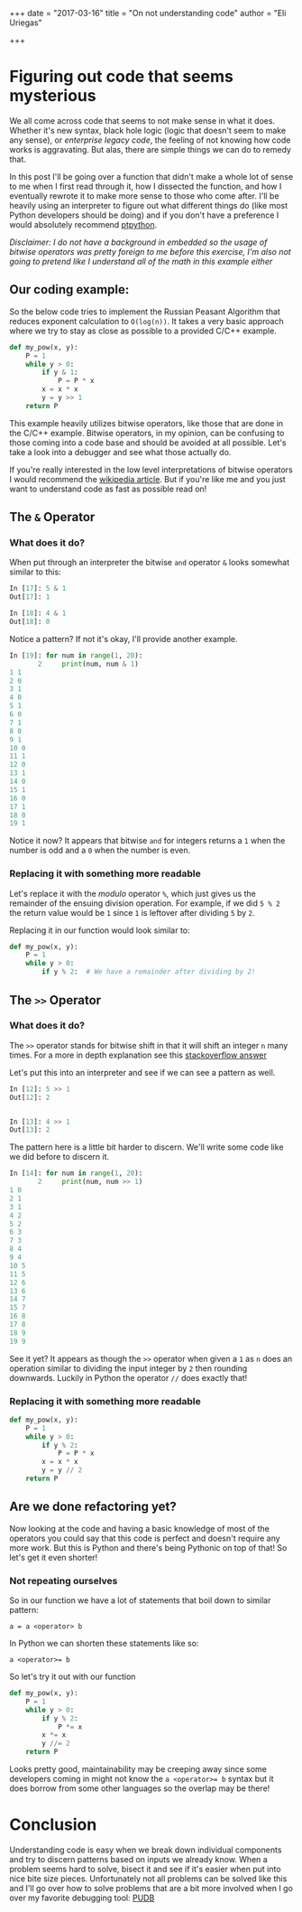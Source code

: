 +++
date = "2017-03-16"
title = "On not understanding code"
author = "Eli Uriegas"

+++

# Figuring out code that seems mysterious
We all come across code that seems to not make sense in what it does. Whether it's new
syntax, black hole logic (logic that doesn't seem to make any sense), or *enterprise
legacy code*, the feeling of not knowing how code works is aggravating. But alas, there
are simple things we can do to remedy that.

In this post I'll be going over a function that didn't make a whole lot of sense to me
when I first read through it, how I dissected the function, and how I eventually rewrote
it to make more sense to those who come after. I'll be heavily using an interpreter to
figure out what different things do (like most Python developers should be doing) and if
you don't have a preference I would absolutely recommend
[ptpython](/blog/why-ptpython-is-the-only-repl-you-will-ever-need/).

*Disclaimer: I do not have a background in embedded so the usage of bitwise operators was
pretty foreign to me before this exercise, I'm also not going to pretend like I understand
all of the math in this example either*

## Our coding example:
So the below code tries to implement the Russian Peasant Algorithm that reduces exponent
calculation to `O(log(n))`. It takes a very basic approach where we try to stay as close as
possible to a provided C/C++ example.

```python
def my_pow(x, y):
    P = 1
    while y > 0:
        if y & 1:
            P = P * x
        x = x * x
        y = y >> 1
    return P
```

This example heavily utilizes bitwise operators, like those that are done in the C/C++
example. Bitwise operators, in my opinion, can be confusing to those coming into a code
base and should be avoided at all possible. Let's take a look into a debugger and see
what those actually do.

If you're really interested in the low level interpretations of bitwise operators I
would recommend the [wikipedia article](https://en.wikipedia.org/wiki/Bitwise_operation).
But if you're like me and you just want to understand code as fast as possible read on!

## The `&` Operator

### What does it do?
When put through an interpreter the bitwise `and` operator `&` looks somewhat similar
to this:

```python
In [17]: 5 & 1
Out[17]: 1

In [18]: 4 & 1
Out[18]: 0
```

Notice a pattern? If not it's okay, I'll provide another example.

```python
In [19]: for num in range(1, 20):
       2     print(num, num & 1)
1 1
2 0
3 1
4 0
5 1
6 0
7 1
8 0
9 1
10 0
11 1
12 0
13 1
14 0
15 1
16 0
17 1
18 0
19 1
```

Notice it now? It appears that bitwise `and` for integers returns
a `1` when the number is odd and a `0` when the number is even.

### Replacing it with something more readable
Let's replace it with the *modulo* operator `%`, which just gives us
the remainder of the ensuing division operation. For example, if we
did `5 % 2` the return value would be `1` since `1` is leftover
after dividing `5` by `2`.

Replacing it in our function would look similar to:
```python
def my_pow(x, y):
    P = 1
    while y > 0:
        if y % 2:  # We have a remainder after dividing by 2!
```

## The `>>` Operator

### What does it do?
The `>>` operator stands for bitwise shift in that it will shift an
integer `n` many times. For a more in depth explanation see this
[stackoverflow answer](http://stackoverflow.com/a/141873)

Let's put this into an interpreter and see if we can see a pattern as well.

```python
In [12]: 5 >> 1
Out[12]: 2


In [13]: 4 >> 1
Out[13]: 2
```

The pattern here is a little bit harder to discern. We'll write some code like
we did before to discern it.

```python
In [14]: for num in range(1, 20):
       2     print(num, num >> 1)
1 0
2 1
3 1
4 2
5 2
6 3
7 3
8 4
9 4
10 5
11 5
12 6
13 6
14 7
15 7
16 8
17 8
18 9
19 9
```

See it yet? It appears as though the `>>` operator when given a `1` as `n` does an
operation similar to dividing the input integer by `2` then rounding downwards.
Luckily in Python the operator `//` does exactly that!

### Replacing it with something more readable

```python
def my_pow(x, y):
    P = 1
    while y > 0:
        if y % 2:
            P = P * x
        x = x * x
        y = y // 2
    return P
```

## Are we done refactoring yet?

Now looking at the code and having a basic knowledge of most of the operators you
could say that this code is perfect and doesn't require any more work. But this is
Python and there's being Pythonic on top of that! So let's get it even shorter!

### Not repeating ourselves
So in our function we have a lot of statements that boil down to similar pattern:

```
a = a <operator> b
```

In Python we can shorten these statements like so:

```
a <operator>= b
```

So let's try it out with our function

```python
def my_pow(x, y):
    P = 1
    while y > 0:
        if y % 2:
            P *= x
        x *= x
        y //= 2
    return P
```

Looks pretty good, maintainability may be creeping away since some developers
coming in might not know the `a <operator>= b` syntax but it does borrow from
some other languages so the overlap may be there!

# Conclusion
Understanding code is easy when we break down individual components and try to discern
patterns based on inputs we already know. When a problem seems hard to solve, bisect it
and see if it's easier when put into nice bite size pieces. Unfortunately not all
problems can be solved like this and I'll go over how to solve problems that are a bit
more involved when I go over my favorite debugging tool:
[PUDB](https://github.com/inducer/pudb)
